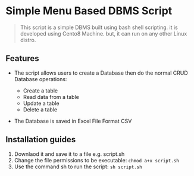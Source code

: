 # Simple Menu Based DBMS Script
> This script is a simple DBMS built using bash shell scripting. it is developed using Cento8 Machine. but, it can run on any other Linux distro.

## Features
- The script allows users to create a Database then do the normal CRUD Database operations:

    - Create a table
    - Read data from a table
    - Update a table
    - Delete a table

- The Database is saved in Excel File Format CSV

## Installation guides
1. Downlaod it and save it to a file e.g. script.sh 
2. Change the file permissions to be executable: `chmod a+x script.sh`
3. Use the command sh to run the script: `sh script.sh`
